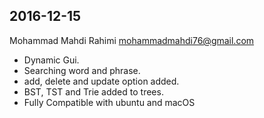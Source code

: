 2016-12-15
----------

Mohammad Mahdi Rahimi <mohammadmahdi76@gmail.com>

- Dynamic Gui.
- Searching word and phrase.
- add, delete and update option added.
- BST, TST and Trie added to trees.
- Fully Compatible with ubuntu and macOS